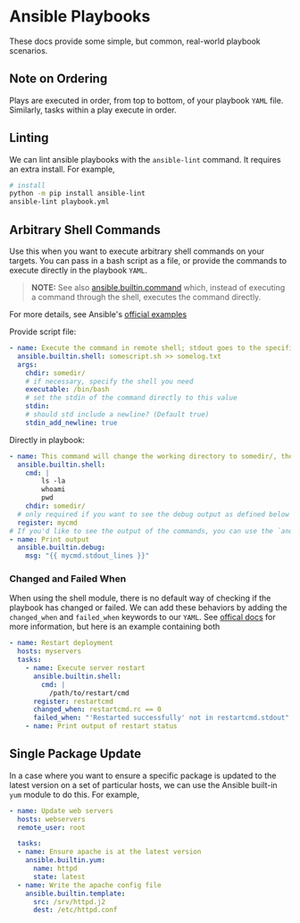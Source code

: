 # Ansible Playbooks

These docs provide some simple, but common, real-world playbook scenarios.

## Note on Ordering

Plays are executed in order, from top to bottom, of your playbook `YAML` file. Similarly, tasks within a play execute in order.

## Linting

We can lint ansible playbooks with the `ansible-lint` command. It requires an extra install. For example,

```bash
# install 
python -m pip install ansible-lint
ansible-lint playbook.yml
```

## Arbitrary Shell Commands

Use this when you want to execute arbitrary shell commands on your targets. You can pass in a bash script as a file, or provide the commands to execute directly in the playbook `YAML`.

> **NOTE:** See also [ansible.builtin.command](https://docs.ansible.com/ansible/latest/collections/ansible/builtin/command_module.html#ansible-collections-ansible-builtin-command-module) which, instead of executing a command through the shell, executes the command directly.

For more details, see Ansible's [official examples](https://docs.ansible.com/ansible/latest/collections/ansible/builtin/shell_module.html#examples)

Provide script file:

```yml
- name: Execute the command in remote shell; stdout goes to the specified file on the remote; Change the working directory to somedir/ before executing the command
  ansible.builtin.shell: somescript.sh >> somelog.txt
  args:
    chdir: somedir/
    # if necessary, specify the shell you need
    executable: /bin/bash
    # set the stdin of the command directly to this value
    stdin:
    # should std include a newline? (Default true)
    stdin_add_newline: true
```

Directly in playbook:

```yml
- name: This command will change the working directory to somedir/, then list some files and run whoami
  ansible.builtin.shell:
    cmd: |
        ls -la
        whoami
        pwd
    chdir: somedir/
  # only required if you want to see the debug output as defined below
  register: mycmd
# If you'd like to see the output of the commands, you can use the `andsible.builtin.debug` module for this
- name: Print output
  ansible.builtin.debug:
    msg: "{{ mycmd.stdout_lines }}"
```

### Changed and Failed When

When using the shell module, there is no default way of checking if the playbook has changed or failed. We can add these behaviors by adding the `changed_when` and `failed_when` keywords to our `YAML`. See [offical docs](https://docs.ansible.com/ansible/latest/playbook_guide/playbooks_error_handling.html) for more information, but here is an example containing both

```yml
- name: Restart deployment
  hosts: myservers
  tasks:
    - name: Execute server restart
      ansible.builtin.shell:
        cmd: |
          /path/to/restart/cmd
      register: restartcmd
      changed_when: restartcmd.rc == 0
      failed_when: "'Restarted successfully' not in restartcmd.stdout"
    - name: Print output of restart status
```

## Single Package Update

In a case where you want to ensure a specific package is updated to the latest version on a set of particular hosts, we can use the Ansible built-in `yum` module to do this. For example,

```yml
- name: Update web servers
  hosts: webservers
  remote_user: root

  tasks:
  - name: Ensure apache is at the latest version
    ansible.builtin.yum:
      name: httpd
      state: latest
  - name: Write the apache config file
    ansible.builtin.template:
      src: /srv/httpd.j2
      dest: /etc/httpd.conf
```
